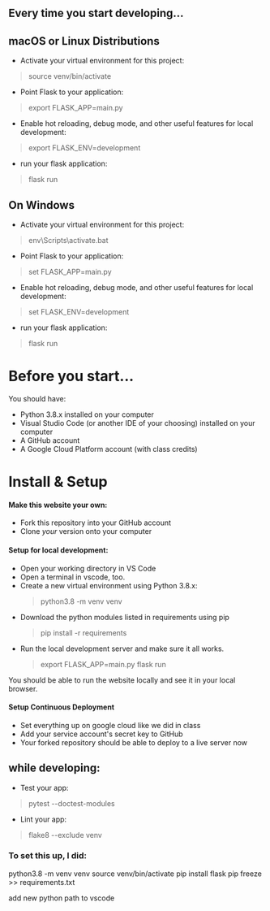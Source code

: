 
## Every time you start developing...
macOS or Linux Distributions
--- 
- Activate your virtual environment for this project: 
> source venv/bin/activate 
- Point Flask to your application: 
> export FLASK_APP=main.py
- Enable hot reloading, debug mode, and other useful features for local development:  
> export FLASK_ENV=development
- run your flask application: 
> flask run 

On Windows
--- 
- Activate your virtual environment for this project: 
> env\Scripts\activate.bat
- Point Flask to your application: 
> set FLASK_APP=main.py
- Enable hot reloading, debug mode, and other useful features for local development:  
> set FLASK_ENV=development
- run your flask application: 
> flask run 


# Before you start... 
You should have:
- Python 3.8.x installed on your computer 
- Visual Studio Code (or another IDE of your choosing) installed on your computer 
- A GitHub account 
- A Google Cloud Platform account (with class credits)

# Install & Setup

#### Make this website your own: 
- Fork this repository into your GitHub account 
- Clone _your_ version onto your computer 

#### Setup for local development: 
- Open your working directory in VS Code
- Open a terminal in vscode, too. 
- Create a new virtual environment using Python 3.8.x: 
    > python3.8 -m venv venv 
- Download the python modules listed in requirements using pip
    > pip install -r requirements 
- Run the local development server and make sure it all works. 
    > export FLASK_APP=main.py
    > flask run 

You should be able to run the website locally and see it in your local browser.

#### Setup Continuous Deployment
- Set everything up on google cloud like we did in class 
- Add your service account's secret key to GitHub
- Your forked repository should be able to deploy to a live server now


## while developing: 
- Test your app: 
> pytest --doctest-modules
- Lint your app: 
> flake8 --exclude venv 



### To set this up, I did:

python3.8 -m venv venv 
source venv/bin/activate
pip install flask
pip freeze >> requirements.txt  

add new python path to vscode 